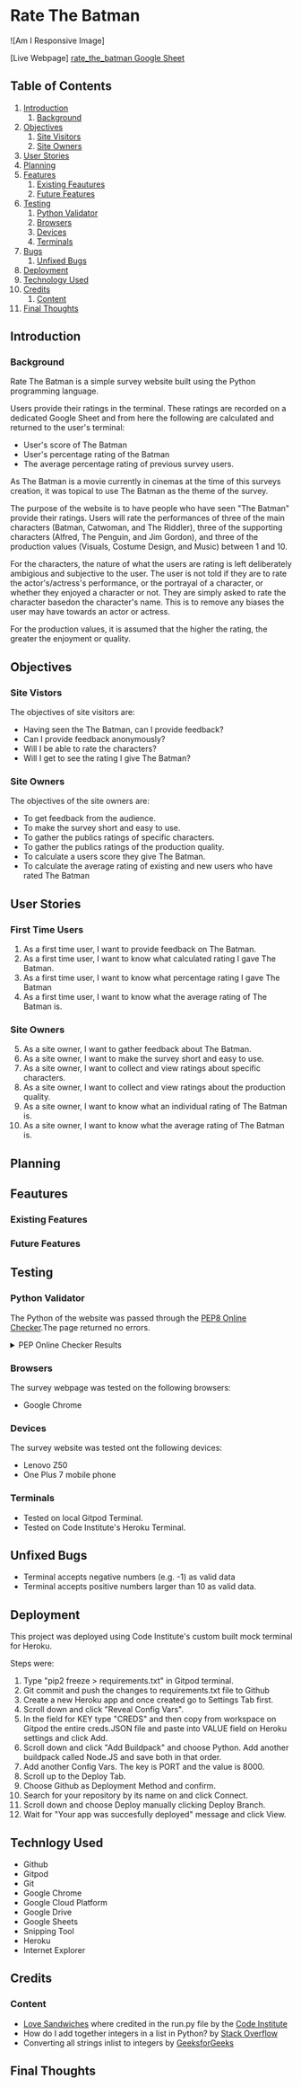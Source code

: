 # Rate The Batman

![Am I Responsive Image]

[Live Webpage]
[rate_the_batman Google Sheet](https://docs.google.com/spreadsheets/d/1azKXLCj6tX55RtOfXPEx_gYg3LoZbx-21pN5ugrU2wc/edit#gid=419322650)

## Table of Contents

1. [Introduction](#introduction)
    1. [Background](#background)
2. [Objectives](#objectives)
    1. [Site Visitors](#site-visitors)
    2. [Site Owners](#site-owners)
3. [User Stories](#user-stories)
4. [Planning](#planning)
5. [Features](#feautures)
    1. [Existing Feautures](#existing-features)
    2. [Future Features](#future-features)
6. [Testing](#testing)
    1. [Python Validator](#python-validator)
    2. [Browsers](#browsers)
    3. [Devices](#devices)
    4. [Terminals](#terminals)
7. [Bugs](#bugs)
    1. [Unfixed Bugs](#unfixed-bugs)
8. [Deployment](#deployment)
9. [Technology Used](#technology-used)
10. [Credits](#credits)
    1. [Content](#content)
11. [Final Thoughts](#final-thoughts)

## Introduction

### Background
Rate The Batman is a simple survey website built using the Python programming language.

Users provide their ratings in the terminal. These ratings are recorded on a dedicated Google Sheet and from here the following are calculated and returned to the user's terminal:
- User's score of The Batman
- User's percentage rating of the Batman
- The average percentage rating of previous survey users.

As The Batman is a movie currently in cinemas at the time of this surveys creation, it was topical to use The Batman as the theme of the survey.

The purpose of the website is to have people who have seen "The Batman" provide their ratings. Users will rate the performances of three of the main characters (Batman, Catwoman, and The Riddler), three of the supporting characters (Alfred, The Penguin, and Jim Gordon), and three of the production values (Visuals, Costume Design, and Music) between 1 and 10.

For the characters, the nature of what the users are rating is left deliberately ambigious and subjective to the user. The user is not told if they are to rate the actor's/actress's performance, or the portrayal of a character, or whether they enjoyed a character or not. They are simply asked to rate the character basedon the character's name. This is to remove any biases the user may have towards an actor or actress.

For the production values, it is assumed that the higher the rating, the greater the enjoyment or quality.

## Objectives

### Site Vistors

The objectives of site visitors are:
- Having seen the The Batman, can I provide feedback?
- Can I provide feedback anonymously?
- Will I be able to rate the characters?
- Will I get to see the rating I give The Batman?

### Site Owners

The objectives of the site owners are:
- To get feedback from the audience.
- To make the survey short and easy to use.
- To gather the publics ratings of specific characters.
- To gather the publics ratings of the production quality.
- To calculate a users score they give The Batman.
- To calculate the average rating of existing and new users who have rated The Batman 

## User Stories

### First Time Users

1. As a first time user, I want to provide feedback on The Batman.
2. As a first time user, I want to know what calculated rating I gave The Batman.
3. As a first time user, I want to know what percentage rating I gave The Batman
4. As a first time user, I want to know what the average rating of The Batman is.

### Site Owners

5. As a site owner, I want to gather feedback about The Batman.
6. As a site owner, I want to make the survey short and easy to use.
7. As a site owner, I want to collect and view ratings about specific characters.
8. As a site owner, I want to collect and view ratings about the production quality.
9. As a site owner, I want to know what an individual rating of The Batman is.
10. As a site owner, I want to know what the average rating of The Batman is.

## Planning

## Feautures

### Existing Features

### Future Features

## Testing

### Python Validator

The Python of the website was passed through the [PEP8 Online Checker](http://pep8online.com/).The page returned no errors.

<details><summary>PEP Online Checker Results</summary><img src ="./assets/docs/validation/001_pep8.PNG"></details>

### Browsers

The survey webpage was tested on the following browsers:
- Google Chrome

### Devices

The survey website was tested ont the following devices:
- Lenovo Z50
- One Plus 7 mobile phone

### Terminals

- Tested on local Gitpod Terminal.
- Tested on Code Institute's Heroku Terminal.

## Unfixed Bugs
- Terminal accepts negative numbers (e.g. -1) as valid data
- Terminal accepts positive numbers larger than 10 as valid data.

## Deployment

This project was deployed using Code Institute's custom built mock terminal for Heroku.

Steps were:
1. Type "pip2 freeze > requirements.txt" in Gitpod terminal.
2. Git commit and push the changes to requirements.txt file to Github
3. Create a new Heroku app and once created go to Settings Tab first.
4. Scroll down and click "Reveal Config Vars".
5. In the field for KEY type "CREDS" and then copy from workspace on Gitpod the entire creds.JSON file and paste into VALUE field on Heroku settings and click Add.
6. Scroll down and click "Add Buildpack" and choose Python. Add another buildpack called Node.JS and save both in that order.
7. Add another Config Vars. The key is PORT and the value is 8000.
8. Scroll up to the Deploy Tab.
9. Choose Github as Deployment Method and confirm.
10. Search for your repository by its name on and click Connect.
11. Scroll down and choose Deploy manually clicking Deploy Branch.
12. Wait for "Your app was succesfully deployed" message and click View.

## Technlogy Used

- Github
- Gitpod
- Git
- Google Chrome
- Google Cloud Platform
- Google Drive
- Google Sheets
- Snipping Tool
- Heroku
- Internet Explorer

## Credits

### Content

- [Love Sandwiches](https://learn.codeinstitute.net/courses/course-v1:CodeInstitute+LS101+2021_T1/courseware/293ee9d8ff3542d3b877137ed81b9a5b/58d3e90f9a2043908c62f31e51c15deb/) where credited in the run.py file by the [Code Institute](https://codeinstitute.net/ie/)
- How do I add together integers in a list in Python? by [Stack Overflow](https://stackoverflow.com/questions/13909052/how-do-i-add-together-integers-in-a-list-in-python)
- Converting all strings inlist to integers by [GeeksforGeeks](https://www.geeksforgeeks.org/python-converting-all-strings-in-list-to-integers/)

## Final Thoughts